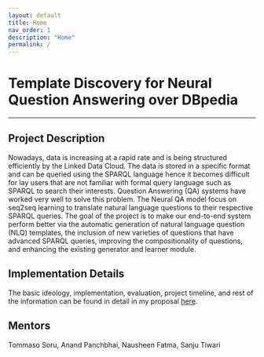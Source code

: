```yaml
---
layout: default
title: Home
nav_order: 1
description: "Home"
permalink: /
---
```


# Template Discovery for Neural Question Answering over DBpedia

---


## Project Description

Nowadays, data is increasing at a rapid rate and is being structured efficiently by the Linked
Data Cloud. The data is stored in a specific format and can be queried using the SPARQL
language hence it becomes difficult for lay users that are not familiar with formal query
language such as SPARQL to search their interests. Question Answering (QA) systems
have worked very well to solve this problem. The Neural QA model focus on seq2seq
learning to translate natural language questions to their respective SPARQL queries. The
goal of the project is to make our end-to-end system perform better via the automatic
generation of natural language question (NLQ) templates, the inclusion of new varieties of
questions that have advanced SPARQL queries, improving the compositionality of questions,
and enhancing the existing generator and learner module.

## Implementation Details

The basic ideology, implementation, evaluation, project timeline, and rest of the information can be found in detail in my proposal [here](https://drive.google.com/file/d/1-HOKbBHJArXl9MPDbMxv8FcJpQ-IojmS).

## Mentors

Tommaso Soru, Anand Panchbhai, Nausheen Fatma, Sanju Tiwari